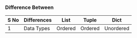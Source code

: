 ### Difference Between

| S No | Differences | List | Tuple | Dict |
|---|---|---|---|---|
| 1 | Data Types | Ordered | Ordered | Unordered |

